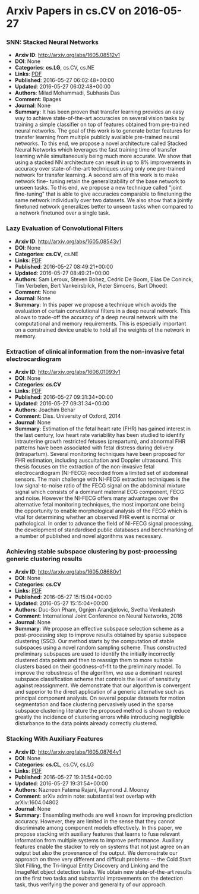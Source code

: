 # Arxiv Papers in cs.CV on 2016-05-27
### SNN: Stacked Neural Networks
- **Arxiv ID**: http://arxiv.org/abs/1605.08512v1
- **DOI**: None
- **Categories**: **cs.LG**, cs.CV, cs.NE
- **Links**: [PDF](http://arxiv.org/pdf/1605.08512v1)
- **Published**: 2016-05-27 06:02:48+00:00
- **Updated**: 2016-05-27 06:02:48+00:00
- **Authors**: Milad Mohammadi, Subhasis Das
- **Comment**: 8pages
- **Journal**: None
- **Summary**: It has been proven that transfer learning provides an easy way to achieve state-of-the-art accuracies on several vision tasks by training a simple classifier on top of features obtained from pre-trained neural networks. The goal of this work is to generate better features for transfer learning from multiple publicly available pre-trained neural networks. To this end, we propose a novel architecture called Stacked Neural Networks which leverages the fast training time of transfer learning while simultaneously being much more accurate. We show that using a stacked NN architecture can result in up to 8% improvements in accuracy over state-of-the-art techniques using only one pre-trained network for transfer learning. A second aim of this work is to make network fine- tuning retain the generalizability of the base network to unseen tasks. To this end, we propose a new technique called "joint fine-tuning" that is able to give accuracies comparable to finetuning the same network individually over two datasets. We also show that a jointly finetuned network generalizes better to unseen tasks when compared to a network finetuned over a single task.



### Lazy Evaluation of Convolutional Filters
- **Arxiv ID**: http://arxiv.org/abs/1605.08543v1
- **DOI**: None
- **Categories**: **cs.CV**, cs.NE
- **Links**: [PDF](http://arxiv.org/pdf/1605.08543v1)
- **Published**: 2016-05-27 08:49:21+00:00
- **Updated**: 2016-05-27 08:49:21+00:00
- **Authors**: Sam Leroux, Steven Bohez, Cedric De Boom, Elias De Coninck, Tim Verbelen, Bert Vankeirsbilck, Pieter Simoens, Bart Dhoedt
- **Comment**: None
- **Journal**: None
- **Summary**: In this paper we propose a technique which avoids the evaluation of certain convolutional filters in a deep neural network. This allows to trade-off the accuracy of a deep neural network with the computational and memory requirements. This is especially important on a constrained device unable to hold all the weights of the network in memory.



### Extraction of clinical information from the non-invasive fetal electrocardiogram
- **Arxiv ID**: http://arxiv.org/abs/1606.01093v1
- **DOI**: None
- **Categories**: **cs.CV**
- **Links**: [PDF](http://arxiv.org/pdf/1606.01093v1)
- **Published**: 2016-05-27 09:31:34+00:00
- **Updated**: 2016-05-27 09:31:34+00:00
- **Authors**: Joachim Behar
- **Comment**: Diss. University of Oxford, 2014
- **Journal**: None
- **Summary**: Estimation of the fetal heart rate (FHR) has gained interest in the last century, low heart rate variability has been studied to identify intrauterine growth restricted fetuses (prepartum), and abnormal FHR patterns have been associated with fetal distress during delivery (intrapartum). Several monitoring techniques have been proposed for FHR estimation, including auscultation and Doppler ultrasound. This thesis focuses on the extraction of the non-invasive fetal electrocardiogram (NI-FECG) recorded from a limited set of abdominal sensors. The main challenge with NI-FECG extraction techniques is the low signal-to-noise ratio of the FECG signal on the abdominal mixture signal which consists of a dominant maternal ECG component, FECG and noise. However the NI-FECG offers many advantages over the alternative fetal monitoring techniques, the most important one being the opportunity to enable morphological analysis of the FECG which is vital for determining whether an observed FHR event is normal or pathological. In order to advance the field of NI-FECG signal processing, the development of standardised public databases and benchmarking of a number of published and novel algorithms was necessary.



### Achieving stable subspace clustering by post-processing generic clustering results
- **Arxiv ID**: http://arxiv.org/abs/1605.08680v1
- **DOI**: None
- **Categories**: **cs.CV**
- **Links**: [PDF](http://arxiv.org/pdf/1605.08680v1)
- **Published**: 2016-05-27 15:15:04+00:00
- **Updated**: 2016-05-27 15:15:04+00:00
- **Authors**: Duc-Son Pham, Ognjen Arandjelovic, Svetha Venkatesh
- **Comment**: International Joint Conference on Neural Networks, 2016
- **Journal**: None
- **Summary**: We propose an effective subspace selection scheme as a post-processing step to improve results obtained by sparse subspace clustering (SSC). Our method starts by the computation of stable subspaces using a novel random sampling scheme. Thus constructed preliminary subspaces are used to identify the initially incorrectly clustered data points and then to reassign them to more suitable clusters based on their goodness-of-fit to the preliminary model. To improve the robustness of the algorithm, we use a dominant nearest subspace classification scheme that controls the level of sensitivity against reassignment. We demonstrate that our algorithm is convergent and superior to the direct application of a generic alternative such as principal component analysis. On several popular datasets for motion segmentation and face clustering pervasively used in the sparse subspace clustering literature the proposed method is shown to reduce greatly the incidence of clustering errors while introducing negligible disturbance to the data points already correctly clustered.



### Stacking With Auxiliary Features
- **Arxiv ID**: http://arxiv.org/abs/1605.08764v1
- **DOI**: None
- **Categories**: **cs.CL**, cs.CV, cs.LG
- **Links**: [PDF](http://arxiv.org/pdf/1605.08764v1)
- **Published**: 2016-05-27 19:31:54+00:00
- **Updated**: 2016-05-27 19:31:54+00:00
- **Authors**: Nazneen Fatema Rajani, Raymond J. Mooney
- **Comment**: arXiv admin note: substantial text overlap with arXiv:1604.04802
- **Journal**: None
- **Summary**: Ensembling methods are well known for improving prediction accuracy. However, they are limited in the sense that they cannot discriminate among component models effectively. In this paper, we propose stacking with auxiliary features that learns to fuse relevant information from multiple systems to improve performance. Auxiliary features enable the stacker to rely on systems that not just agree on an output but also the provenance of the output. We demonstrate our approach on three very different and difficult problems -- the Cold Start Slot Filling, the Tri-lingual Entity Discovery and Linking and the ImageNet object detection tasks. We obtain new state-of-the-art results on the first two tasks and substantial improvements on the detection task, thus verifying the power and generality of our approach.



